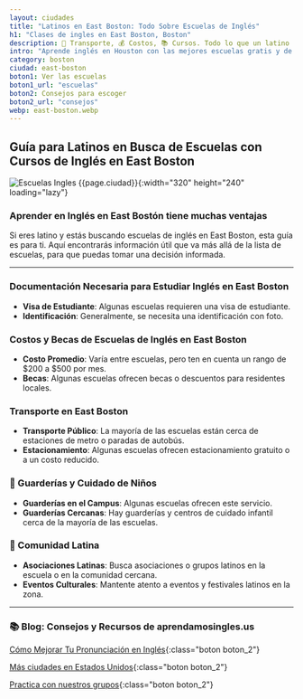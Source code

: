 ```yaml
---
layout: ciudades
title: "Latinos en East Boston: Todo Sobre Escuelas de Inglés"
h1: "Clases de ingles en East Boston, Boston"
description: 🚌 Transporte, 💰 Costos, 📚 Cursos. Todo lo que un latino necesita saber para aprender inglés en East Boston. ¡Entra ya!
intro: "Aprende inglés en Houston con las mejores escuelas gratis y de pago."
category: boston
ciudad: east-boston
boton1: Ver las escuelas
boton1_url: "escuelas"
boton2: Consejos para escoger
boton2_url: "consejos"
webp: east-boston.webp
---
```

## Guía para Latinos en Busca de Escuelas con Cursos de Inglés en East Boston

![Escuelas Ingles {{page.ciudad}}]({{site.baseurl}}/img/{{page.webp}} "Clases inglés {{page.ciudad|capitalize}}"){:width="320" height="240" loading="lazy"}

### Aprender en Inglés en East Bostón tiene muchas ventajas

Si eres latino y estás buscando escuelas de inglés en East Boston, esta guía es para ti. Aquí encontrarás información útil que va más allá de la lista de escuelas, para que puedas tomar una decisión informada.

---

### Documentación Necesaria para Estudiar Inglés en East Boston

- **Visa de Estudiante**: Algunas escuelas requieren una visa de estudiante.
- **Identificación**: Generalmente, se necesita una identificación con foto.

### Costos y Becas de Escuelas de Inglés en East Boston

- **Costo Promedio**: Varía entre escuelas, pero ten en cuenta un rango de $200 a $500 por mes.
- **Becas**: Algunas escuelas ofrecen becas o descuentos para residentes locales.

### Transporte en East Boston

- **Transporte Público**: La mayoría de las escuelas están cerca de estaciones de metro o paradas de autobús.
- **Estacionamiento**: Algunas escuelas ofrecen estacionamiento gratuito o a un costo reducido.

### 👶 Guarderías y Cuidado de Niños

- **Guarderías en el Campus**: Algunas escuelas ofrecen este servicio.
- **Guarderías Cercanas**: Hay guarderías y centros de cuidado infantil cerca de la mayoría de las escuelas.

### 🎉 Comunidad Latina

- **Asociaciones Latinas**: Busca asociaciones o grupos latinos en la escuela o en la comunidad cercana.
- **Eventos Culturales**: Mantente atento a eventos y festivales latinos en la zona.

---

### 📚 Blog: Consejos y Recursos de aprendamosingles.us

[Cómo Mejorar Tu Pronunciación en Inglés]({{'blog'|relative_url}}){:class="boton boton_2"}

[Más ciudades en Estados Unidos]({{'escuelas'|relative_url}}){:class="boton boton_2"}

[Practica con nuestros grupos]({{'clases-en-linea'|relative_url}}){:class="boton boton_2"}
